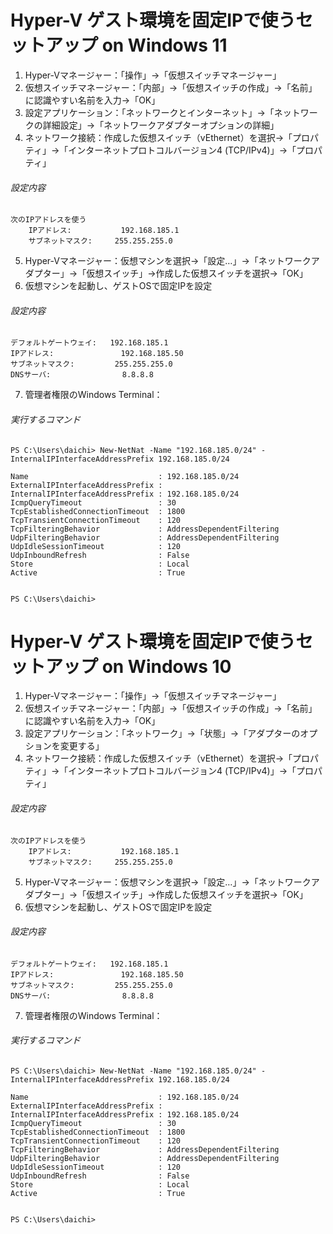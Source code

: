 # Hyper-V ゲスト環境を固定IPで使うセットアップ on Windows 11

1. Hyper-Vマネージャー：「操作」→「仮想スイッチマネージャー」
2. 仮想スイッチマネージャー：「内部」→「仮想スイッチの作成」→「名前」に認識やすい名前を入力→「OK」
3. 設定アプリケーション：「ネットワークとインターネット」→「ネットワークの詳細設定」→「ネットワークアダプターオプションの詳細」
4. ネットワーク接続：作成した仮想スイッチ（vEthernet）を選択→「プロパティ」→「インターネットプロトコルバージョン4 (TCP/IPv4)」→「プロパティ」

###### 設定内容

    次のIPアドレスを使う
        IPアドレス:           192.168.185.1
        サブネットマスク:     255.255.255.0

5. Hyper-Vマネージャー：仮想マシンを選択→「設定…」→「ネットワークアダプター」→「仮想スイッチ」→作成した仮想スイッチを選択→「OK」
6. 仮想マシンを起動し、ゲストOSで固定IPを設定

###### 設定内容

    デフォルトゲートウェイ:   192.168.185.1
    IPアドレス:               192.168.185.50
    サブネットマスク:         255.255.255.0
    DNSサーバ:                8.8.8.8

7. 管理者権限のWindows Terminal：

###### 実行するコマンド

    PS C:\Users\daichi> New-NetNat -Name "192.168.185.0/24" -InternalIPInterfaceAddressPrefix 192.168.185.0/24
    
    Name                             : 192.168.185.0/24
    ExternalIPInterfaceAddressPrefix :
    InternalIPInterfaceAddressPrefix : 192.168.185.0/24
    IcmpQueryTimeout                 : 30
    TcpEstablishedConnectionTimeout  : 1800
    TcpTransientConnectionTimeout    : 120
    TcpFilteringBehavior             : AddressDependentFiltering
    UdpFilteringBehavior             : AddressDependentFiltering
    UdpIdleSessionTimeout            : 120
    UdpInboundRefresh                : False
    Store                            : Local
    Active                           : True
    
    
    PS C:\Users\daichi>

# Hyper-V ゲスト環境を固定IPで使うセットアップ on Windows 10

1. Hyper-Vマネージャー：「操作」→「仮想スイッチマネージャー」
2. 仮想スイッチマネージャー：「内部」→「仮想スイッチの作成」→「名前」に認識やすい名前を入力→「OK」
3. 設定アプリケーション：「ネットワーク」→「状態」→「アダプターのオプションを変更する」
4. ネットワーク接続：作成した仮想スイッチ（vEthernet）を選択→「プロパティ」→「インターネットプロトコルバージョン4 (TCP/IPv4)」→「プロパティ」

###### 設定内容

    次のIPアドレスを使う
        IPアドレス:           192.168.185.1
        サブネットマスク:     255.255.255.0

5. Hyper-Vマネージャー：仮想マシンを選択→「設定…」→「ネットワークアダプター」→「仮想スイッチ」→作成した仮想スイッチを選択→「OK」
6. 仮想マシンを起動し、ゲストOSで固定IPを設定

###### 設定内容

    デフォルトゲートウェイ:   192.168.185.1
    IPアドレス:               192.168.185.50
    サブネットマスク:         255.255.255.0
    DNSサーバ:                8.8.8.8

7. 管理者権限のWindows Terminal：

###### 実行するコマンド

    PS C:\Users\daichi> New-NetNat -Name "192.168.185.0/24" -InternalIPInterfaceAddressPrefix 192.168.185.0/24
    
    Name                             : 192.168.185.0/24
    ExternalIPInterfaceAddressPrefix :
    InternalIPInterfaceAddressPrefix : 192.168.185.0/24
    IcmpQueryTimeout                 : 30
    TcpEstablishedConnectionTimeout  : 1800
    TcpTransientConnectionTimeout    : 120
    TcpFilteringBehavior             : AddressDependentFiltering
    UdpFilteringBehavior             : AddressDependentFiltering
    UdpIdleSessionTimeout            : 120
    UdpInboundRefresh                : False
    Store                            : Local
    Active                           : True
    
    
    PS C:\Users\daichi>
